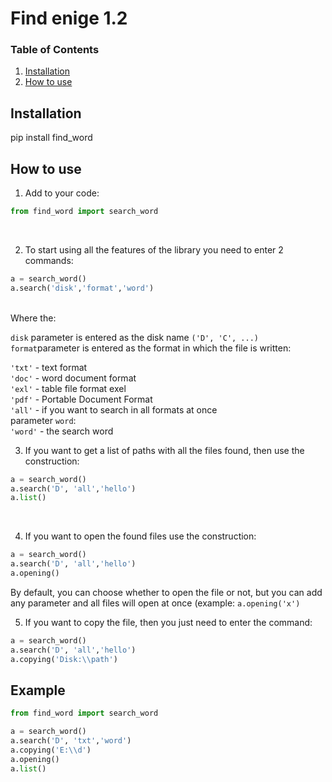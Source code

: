 
# Find enige 1.2

### Table of Contents

1. [Installation](#installation)
2. [How to use](#htu)

## Installation <a name="installation"></a>
pip install find_word <br/>

## How to use <a name="htu"></a>
1. Add to your code:
```python 
from find_word import search_word
```  
<br/>

2. To start using all the features of the library you need to enter 2 commands:
```python 
a = search_word()
a.search('disk','format','word')
```  
<br/>
Where the:<br/>

```disk``` parameter is entered as the disk name ```('D', 'C', ...)```<br/>
```format```parameter is entered as the format in which the file is written:<br/>

```'txt'``` - text format<br/> 
```'doc'``` - word document format<br/> 
```'exl'``` - table file format exel<br/>
```'pdf'``` - Portable Document Format<br/>
```'all'``` - if you want to search in all formats at once<br/>
parameter ```word```:<br/>
```'word'``` - the search word<br/>

3. If you want to get a list of paths with all the files found, then use the construction:<br/>
```python 
a = search_word()
a.search('D', 'all','hello')
a.list()
```  
<br/>

4. If you want to open the found files use the construction:<br/>

```python 
a = search_word()
a.search('D', 'all','hello')
a.opening()
```  
By default, you can choose whether to open the file or not, but you can add any parameter and all files will open at once (example: ```a.opening('x')```
<br/>

5. If you want to copy the file, then you just need to enter the command:<br/>

```python 
a = search_word()
a.search('D', 'all','hello')
a.copying('Disk:\\path')
```  


## Example <a name="installation"></a>

```python
from find_word import search_word

a = search_word()
a.search('D', 'txt','word')
a.copying('E:\\d')
a.opening()
a.list() 
```
